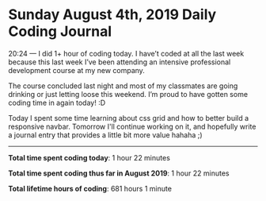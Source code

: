 # Sunday August 4th, 2019 Daily Coding Journal

20:24 — I did 1+ hour of coding today. I have’t coded at all the last week because this
last week I’ve been attending an intensive professional development course at my new company.

The course concluded last night and most of my classmates are going drinking or just
letting loose this weekend. I’m proud to have gotten some coding time in again today! :D

Today I spent some time learning about css grid and how to better build a responsive navbar.
Tomorrow I'll continue working on it, and hopefully write a journal entry that provides a
little bit more value hahaha ;)

___
**Total time spent coding today**: 1 hour 22 minutes

**Total time spent coding thus far in August 2019**: 1 hour 22 minutes

**Total lifetime hours of coding**: 681 hours 1 minute